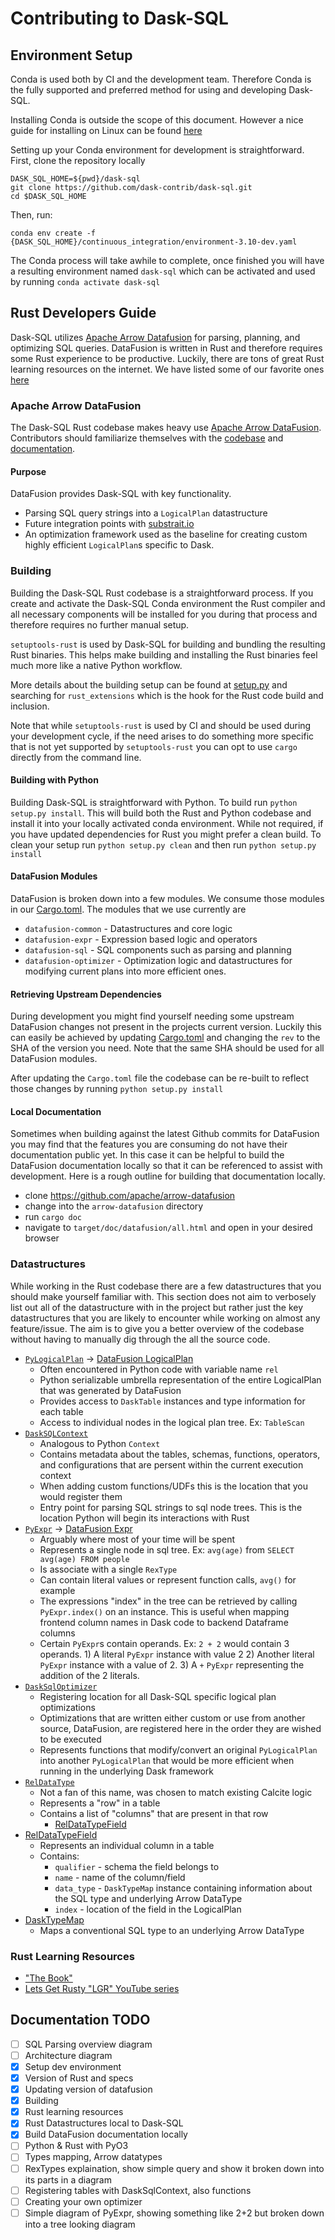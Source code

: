 # Contributing to Dask-SQL

## Environment Setup

Conda is used both by CI and the development team. Therefore Conda is the fully supported and preferred method for using and developing Dask-SQL.

Installing Conda is outside the scope of this document. However a nice guide for installing on Linux can be found [here](https://docs.conda.io/projects/conda/en/latest/user-guide/install/linux.html)

Setting up your Conda environment for development is straightforward. First, clone the repository locally
```
DASK_SQL_HOME=${pwd}/dask-sql
git clone https://github.com/dask-contrib/dask-sql.git
cd $DASK_SQL_HOME
```
Then, run:
```
conda env create -f {DASK_SQL_HOME}/continuous_integration/environment-3.10-dev.yaml
```

The Conda process will take awhile to complete, once finished you will have a resulting environment named `dask-sql` which can be activated and used by running `conda activate dask-sql`

## Rust Developers Guide

Dask-SQL utilizes [Apache Arrow Datafusion](https://github.com/apache/arrow-datafusion) for parsing, planning, and optimizing SQL queries. DataFusion is written in Rust and therefore requires some Rust experience to be productive. Luckily, there are tons of great Rust learning resources on the internet. We have listed some of our favorite ones [here](#rust-learning-resources)

### Apache Arrow DataFusion
The Dask-SQL Rust codebase makes heavy use [Apache Arrow DataFusion](https://github.com/apache/arrow-datafusion). Contributors should familiarize themselves with the [codebase](https://github.com/apache/arrow-datafusion) and [documentation](https://docs.rs/datafusion/latest/datafusion/).

#### Purpose
DataFusion provides Dask-SQL with key functionality.
- Parsing SQL query strings into a `LogicalPlan` datastructure
- Future integration points with [substrait.io](https://substrait.io/)
- An optimization framework used as the baseline for creating custom highly efficient `LogicalPlan`s specific to Dask.

### Building
Building the Dask-SQL Rust codebase is a straightforward process. If you create and activate the Dask-SQL Conda environment the Rust compiler and all necessary components will be installed for you during that process and therefore requires no further manual setup.

`setuptools-rust` is used by Dask-SQL for building and bundling the resulting Rust binaries. This helps make building and installing the Rust binaries feel much more like a native Python workflow.

More details about the building setup can be found at [setup.py](setup.py) and searching for `rust_extensions` which is the hook for the Rust code build and inclusion.

Note that while `setuptools-rust` is used by CI and should be used during your development cycle, if the need arises to do something more specific that is not yet supported by `setuptools-rust` you can opt to use `cargo` directly from the command line.

#### Building with Python
Building Dask-SQL is straightforward with Python. To build run ```python setup.py install```. This will build both the Rust and Python codebase and install it into your locally activated conda environment. While not required, if you have updated dependencies for Rust you might prefer a clean build. To clean your setup run ```python setup.py clean``` and then run ```python setup.py install```

#### DataFusion Modules
DataFusion is broken down into a few modules. We consume those modules in our [Cargo.toml](dask_planner/Cargo.toml). The modules that we use currently are

- `datafusion-common` - Datastructures and core logic
- `datafusion-expr` - Expression based logic and operators
- `datafusion-sql` - SQL components such as parsing and planning
- `datafusion-optimizer` - Optimization logic and datastructures for modifying current plans into more efficient ones.

#### Retrieving Upstream Dependencies
During development you might find yourself needing some upstream DataFusion changes not present in the projects current version. Luckily this can easily be achieved by updating [Cargo.toml](dask_planner/Cargo.toml) and changing the `rev` to the SHA of the version you need. Note that the same SHA should be used for all DataFusion modules.

After updating the `Cargo.toml` file the codebase can be re-built to reflect those changes by running `python setup.py install`

#### Local Documentation
Sometimes when building against the latest Github commits for DataFusion you may find that the features you are consuming do not have their documentation public yet. In this case it can be helpful to build the DataFusion documentation locally so that it can be referenced to assist with development. Here is a rough outline for building that documentation locally.

- clone https://github.com/apache/arrow-datafusion
- change into the `arrow-datafusion` directory
- run `cargo doc`
- navigate to `target/doc/datafusion/all.html` and open in your desired browser

### Datastructures
While working in the Rust codebase there are a few datastructures that you should make yourself familiar with. This section does not aim to verbosely list out all of the datastructure with in the project but rather just the key datastructures that you are likely to encounter while working on almost any feature/issue. The aim is to give you a better overview of the codebase without having to manually dig through the all the source code.

- [`PyLogicalPlan`](dask_planner/src/sql/logical.rs) -> [DataFusion LogicalPlan](https://docs.rs/datafusion/latest/datafusion/logical_plan/enum.LogicalPlan.html)
    - Often encountered in Python code with variable name `rel`
    - Python serializable umbrella representation of the entire LogicalPlan that was generated by DataFusion
    - Provides access to `DaskTable` instances and type information for each table
    - Access to individual nodes in the logical plan tree. Ex: `TableScan`
- [`DaskSQLContext`](dask_planner/src/sql.rs)
    - Analogous to Python `Context`
    - Contains metadata about the tables, schemas, functions, operators, and configurations that are persent within the current execution context
    - When adding custom functions/UDFs this is the location that you would register them
    - Entry point for parsing SQL strings to sql node trees. This is the location Python will begin its interactions with Rust
- [`PyExpr`](dask_planner/src/expression.rs) -> [DataFusion Expr](https://docs.rs/datafusion/latest/datafusion/prelude/enum.Expr.html)
    - Arguably where most of your time will be spent
    - Represents a single node in sql tree. Ex: `avg(age)` from `SELECT avg(age) FROM people`
    - Is associate with a single `RexType`
    - Can contain literal values or represent function calls, `avg()` for example
    - The expressions "index" in the tree can be retrieved by calling `PyExpr.index()` on an instance. This is useful when mapping frontend column names in Dask code to backend Dataframe columns
    - Certain `PyExpr`s contain operands. Ex: `2 + 2` would contain 3 operands. 1) A literal `PyExpr` instance with value 2 2) Another literal `PyExpr` instance with a value of 2. 3) A `+` `PyExpr` representing the addition of the 2 literals.
- [`DaskSqlOptimizer`](dask_planner/src/sql/optimizer.rs)
    - Registering location for all Dask-SQL specific logical plan optimizations
    - Optimizations that are written either custom or use from another source, DataFusion, are registered here in the order they are wished to be executed
    - Represents functions that modify/convert an original `PyLogicalPlan` into another `PyLogicalPlan` that would be more efficient when running in the underlying Dask framework
- [`RelDataType`](dask_planner/src/sql/types/rel_data_type.rs)
    - Not a fan of this name, was chosen to match existing Calcite logic
    - Represents a "row" in a table
    - Contains a list of "columns" that are present in that row
        - [RelDataTypeField](dask_planner/src/sql/types/rel_data_type_field.rs)
- [RelDataTypeField](dask_planner/src/sql/types/rel_data_type_field.rs)
    - Represents an individual column in a table
    - Contains:
        - `qualifier` - schema the field belongs to
        - `name` - name of the column/field
        - `data_type` - `DaskTypeMap` instance containing information about the SQL type and underlying Arrow DataType
        - `index` - location of the field in the LogicalPlan
- [DaskTypeMap](dask_planner/src/sql/types.rs)
    - Maps a conventional SQL type to an underlying Arrow DataType


### Rust Learning Resources
- ["The Book"](https://doc.rust-lang.org/book/)
- [Lets Get Rusty "LGR" YouTube series](https://www.youtube.com/c/LetsGetRusty)

## Documentation TODO
- [ ] SQL Parsing overview diagram
- [ ] Architecture diagram
- [x] Setup dev environment
- [x] Version of Rust and specs
- [x] Updating version of datafusion
- [x] Building
- [x] Rust learning resources
- [x] Rust Datastructures local to Dask-SQL
- [x] Build DataFusion documentation locally
- [ ] Python & Rust with PyO3
- [ ] Types mapping, Arrow datatypes
- [ ] RexTypes explaination, show simple query and show it broken down into its parts in a diagram
- [ ] Registering tables with DaskSqlContext, also functions
- [ ] Creating your own optimizer
- [ ] Simple diagram of PyExpr, showing something like 2+2 but broken down into a tree looking diagram
